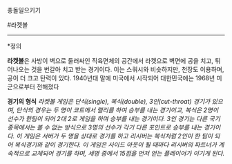 충돌일으키기

#라켓볼
<hr></hr>
*정의

**라켓볼**은 사방이 벽으로 둘러싸인 직육면체의 공간에서 라켓으로 벽면에 공을 치고, 튀어나오는 것을 번갈아 치고 받는 경기이다. 이는 스쿼시와 비슷하지만, 천장도 이용하며, 공이 더 크고 탄력이 있다. 1940년대 말에 미국에서 시작되어 대한민국에는 1968년 미군으로부터 전해졌다


**경기의 형식**
*라켓볼 게임은 단식(single), 복식(double), 3인(cut-throat) 경기가 있으며, 단식의 경우는 두 명이 코트에서 랠리를 하여 승부를 내는 경기이고, 복식은 2명이 선수가 한팀이 되어 2대 2로 게임을 하며 승부를 내는 경기이다. 3인 경기는 다른 국기 종목에서는 볼 수 없는 방식으로 3명의 선수가 각기 다른 포인트로 승부를 내는 경기이다. 이 게임은 서버가 두 명을 상대로 경기를 하고 리시버는 복식처럼 2인이 한 팀이 되어 복식경기와 같이 경기한다.
이 게임은 사이드 아웃이 될 때마다 리시버의 파트너가 계속적으로 교체되어 경기를 하며, 세명 중에서 15점을 먼저 얻는 플레이어가 이기게 된다.*
